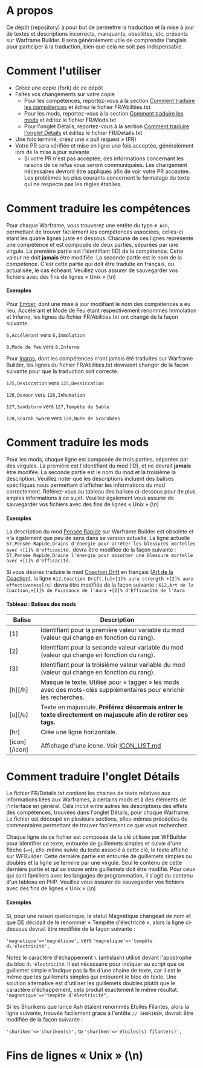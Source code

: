 # A propos
Ce dépôt (repository) à pour but de permettre la traduction et la mise à jour de textes et descriptions incorrects, manquants, obsolètes, etc, présents sur Warframe Builder. Il sera généralement utile de comprendre l'anglais pour participer à la traduction, bien que cela ne soit pas indispensable.

# Comment l'utiliser
- Créez une copie (fork) de ce dépôt
- Faites vos changements sur votre copie
  - Pour les compétences, reportez-vous à la section [Comment traduire les compétences](#Comment-traduire-les-compétences) et éditez le fichier FR/Abilities.txt
  - Pour les mods, reportez-vous à la section [Comment traduire les mods](#Comment-traduire-les-mods) et éditez le fichier FR/Mods.txt
  - Pour l'onglet Détails, reportez-vous à la section [Comment traduire l'onglet Détails](#Comment-traduire-longlet-Détails) et éditez le fichier FR/Details.txt
- Une fois terminé, créez une « pull request » (PR)
- Votre PR sera vérifiée et mise en ligne une fois acceptée, généralement lors de la mise à jour suivante
  - Si votre PR n'est pas acceptée, des informations concernant les raisons de ce refus vous seront communiquées. Les changement nécessaires devront être appliqués afin de voir votre PR acceptée. Les problèmes les plus courants concernent le formatage du texte qui ne respecte pas les règles établies.

# Comment traduire les compétences
Pour chaque Warframe, vous trouverez une entête du type `# Ash`, permettant de trouver facilement les compétences associées, celles-ci étant les quatre lignes juste en dessous. Chacune de ces lignes représente une compétence et est composée de deux parties, séparées par une virgule. La première partie est l'identifiant (ID) de la compétence. Cette valeur ne doit **jamais** être modifiée. La seconde partie est le nom de la compétence. C'est cette partie qui doit être traduite en français, ou actualisée, le cas échéant. Veuillez vous assurer de sauvegarder vos fichiers avec des fins de lignes « Unix » (\n)

#### Exemples
Pour [Ember](https://warframe.fandom.com/fr/wiki/Ember), dont une mise à jour modifiant le nom des compétences a eu lieu, Accélérant et Mode de Feu étant respectivement renommés Immolation et Inferno, les lignes du fichier FR/Abilities.txt ont changé de la façon suivante.

`6,Accélérant` vers `6,Immolation`

`8,Mode de Feu` vers `8,Inferno`

Pour [Inaros](https://warframe.fandom.com/fr/wiki/Inaros), dont les compétences n'ont jamais été traduites sur Warframe Builder, les lignes du fichier FR/Abilities.txt devraient changer de la façon suivante pour que la traduction soit correcte.

`125,Desiccation` vers `125,Dessiccation`

`126,Devour` vers `126,Inhumation`

`127,Sandstorm` vers `127,Tempête de Sable`

`128,Scarab Swarm` vers `128,Nuée de Scarabées`

# Comment traduire les mods
Pour les mods, chaque ligne est composée de trois parties, séparées par des virgules. La première est l'identifiant du mod (ID), et ne devrait **jamais** être modifée. La seconde partie est le nom du mod et la troisième la description. Veuillez noter que les descriptions incluent des balises spécifiques nous permettant d'afficher les informations du mod correctement. Référez-vous au tableau des balises ci-dessous pour de plus amples informations à ce sujet. Veuillez également vous assurer de sauvegarder vos fichiers avec des fins de lignes « Unix » (\n)

#### Exemples
La description du mod [Pensée Rapide](https://warframe.fandom.com/fr/wiki/Pens%C3%A9e_Rapide) sur Warframe Builder est obsolète et n'a également que peu de sens dans sa version actuelle. La ligne actuelle `57,Pensée Rapide,Drains d'énergie pour arrêter les blessures mortelles avec +[1]% d'efficacité.` devra être modifiée de la façon suivante : `57,Pensée Rapide,Draine l'énergie pour absorber une blessure mortelle avec +[1]% d'efficacité.`

Si vous désirez traduire le mod [Coaction Drift](https://warframe.fandom.com/wiki/Coaction_Drift) en français ([Art de la Coaction](https://warframe.fandom.com/fr/wiki/Art_de_la_Coaction)), la ligne `612,Coaction Drift,[u]+[1]% aura strength +[2]% aura effectiveness[/u]` devra être modifiée de la façon suivante : `612,Art de la Coaction,+[1]% de Puissance de l'Aura +[2]% d'Efficacité de l'Aura`

#### Tableau : Balises des mods
| Balise  | Description |
| ------- | ----------- |
| [1]     | Identifiant pour la première valeur variable du mod (valeur qui change en fonction du rang).
| [2]     | Identifiant pour la seconde valeur variable du mod (valeur qui change en fonction du rang).
| [3]     | Identifiant pour la troisième valeur variable du mod (valeur qui change en fonction du rang).
| [h][/h] | Masque le texte. Utilisé pour « tagger » les mods avec des mots-clés supplémentaires pour enrichir les recherches. |
| [u][/u] | Texte en majuscule. **Préférez désormais entrer le texte directement en majuscule afin de retirer ces tags.** |
| [hr]    | Crée une ligne horizontale. |
| [icon][/icon] | Affichage d'une icone. Voir [ICON_LIST.md](ICON_LIST.md) |

# Comment traduire l'onglet Détails
Le fichier FR/Details.txt contient les chaines de texte relatives aux informations liées aux Warframes, à certains mods et à des éléments de l'interface en général. Cela inclut entre autres les descriptions des effets des compétences, trouvées dans l'onglet Détails, pour chaque Warframe. Le fichier est découpé en plusieurs sections, elles-mêmes précédées de commentaires permettant de trouver facilement ce que vous recherchez.

Chaque ligne de ce fichier est composée de la clé utilisée par WFBuilder pour identifier ce texte, entourée de guillemets simples et suivie d'une flèche (`=>`), elle-même suivie du texte associé à cette clé, le texte affiché sur WFBuilder. Cette dernière partie est entourée de guillemets simples ou doubles et la ligne se termine par une virgule. Seul le contenu de cette dernière partie et qui se trouve entre guillemets doit être modifié. Pour ceux qui sont familiers avec les langages de programmation, il s'agit du contenu d'un tableau en PHP. Veuillez vous assurer de sauvegarder vos fichiers avec des fins de lignes « Unix » (\n)

#### Exemples
Si, pour une raison quelconque, le statut Magnétique changeait de nom et que DE décidait de le renommer « Tempête d'électricité », alors la ligne ci-dessous devrait être modifiée de la façon suivante :

`'magnetique'=>'magnétique',` vers `'magnetique'=>'tempête d\'électricité',`

Notez le caractère d'échappement `\` (antislash) utilisé devant l'apostrophe du bloc `d\'électricité`. Il est nécessaire pour indiquer au script que ce guillemet simple n'indique pas la fin d'une chaine de texte, car il est le même que les guillemets simples qui entourent le bloc de texte. Une solution alternative est d'utiliser les guillemets doubles plutôt que le caractère d'échappement, cela produit exactement le même résultat. `'magnetique'=>"tempête d'électricité",`

Si les Shurikens que lance Ash étaient renommés Etoiles Filantes, alors la ligne suivante, trouvée facilement grace à l'entête `// SHURIKEN`, devrait être modifiée de la façon suivante :

`'shuriken'=>'shuriken(s)',` to `'shuriken'=>'étoiles(s) filante(s)',`

# Fins de lignes « Unix » (\n)

